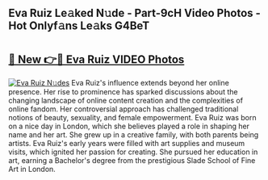 ## Eva Ruiz Le𝚊ked N𝚞de - Part-9cH Video Photos - Hot Onlyf𝚊ns Le𝚊ks G4BeT

# <h2><a href="http://ab92009.deff.icu/?id=Eva+Ruiz">🔗 New 👉🔴 Eva Ruiz VIDEO Photos</a></h2>

[![Eva Ruiz N𝚞des](https://i.imgur.com/rIISA9y.gif)](http://ab92009.deff.icu/?id=Eva+Ruiz)
Eva Ruiz's influence extends beyond her online presence. Her rise to prominence has sparked discussions about the changing landscape of online content creation and the complexities of online fandom. Her controversial approach has challenged traditional notions of beauty, sexuality, and female empowerment. Eva Ruiz was born on a nice day in London, which she believes played a role in shaping her name and her art. She grew up in a creative family, with both parents being artists. Eva Ruiz's early years were filled with art supplies and museum visits, which ignited her passion for creating. She pursued her education in art, earning a Bachelor's degree from the prestigious Slade School of Fine Art in London.
